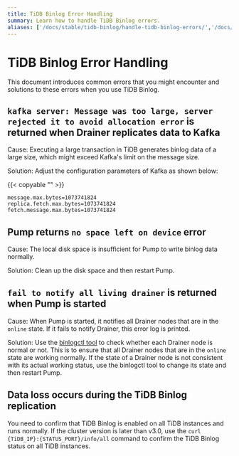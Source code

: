 ```yaml
---
title: TiDB Binlog Error Handling
summary: Learn how to handle TiDB Binlog errors.
aliases: ['/docs/stable/tidb-binlog/handle-tidb-binlog-errors/','/docs/v4.0/tidb-binlog/handle-tidb-binlog-errors/','/docs/stable/reference/tidb-binlog/troubleshoot/error-handling/']
---
```


# TiDB Binlog Error Handling

This document introduces common errors that you might encounter and solutions to these errors when you use TiDB Binlog.

## `kafka server: Message was too large, server rejected it to avoid allocation error` is returned when Drainer replicates data to Kafka

Cause: Executing a large transaction in TiDB generates binlog data of a large size, which might exceed Kafka's limit on the message size.

Solution: Adjust the configuration parameters of Kafka as shown below:

{{< copyable "" >}}

```
message.max.bytes=1073741824
replica.fetch.max.bytes=1073741824
fetch.message.max.bytes=1073741824
```

## Pump returns `no space left on device` error

Cause: The local disk space is insufficient for Pump to write binlog data normally.

Solution: Clean up the disk space and then restart Pump.

## `fail to notify all living drainer` is returned when Pump is started

Cause: When Pump is started, it notifies all Drainer nodes that are in the `online` state. If it fails to notify Drainer, this error log is printed.

Solution: Use the [binlogctl tool](/tidb-binlog/binlog-control.md) to check whether each Drainer node is normal or not. This is to ensure that all Drainer nodes that are in the `online` state are working normally. If the state of a Drainer node is not consistent with its actual working status, use the binlogctl tool to change its state and then restart Pump.

## Data loss occurs during the TiDB Binlog replication

You need to confirm that TiDB Binlog is enabled on all TiDB instances and runs normally. If the cluster version is later than v3.0, use the `curl {TiDB_IP}:{STATUS_PORT}/info/all` command to confirm the TiDB Binlog status on all TiDB instances.
